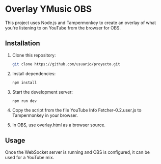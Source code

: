 # Overlay YMusic OBS

This project uses Node.js and Tampermonkey to create an overlay of what you're listening to on YouTube from the browser for OBS.

## Installation

1. Clone this repository:
   ```bash
   git clone https://github.com/usuario/proyecto.git
   ```
2. Install dependencies:
   ```bash
   npm install
   ```
3. Start the development server:
   ```bash
   npm run dev
   ```
4. Copy the script from the file YouTube Info Fetcher-0.2.user.js to Tampermonkey in your browser.

5. In OBS, use overlay.html as a browser source.

## Usage
Once the WebSocket server is running and OBS is configured, it can be used for a YouTube mix.
